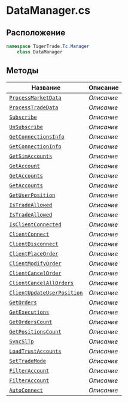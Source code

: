 
# DataManager.cs
## Расположение
```csharp
namespace TigerTrade.Tc.Manager  
    class DataManager
```

## Методы
| Название | Описание |
| --- | --- |
| [`ProcessMarketData`](./Методы/ProcessMarketData.md) | *Описание* |
| [`ProcessTradeData`](./Методы/ProcessTradeData.md) | *Описание* |
| [`Subscribe`](./Методы/Subscribe.md) | *Описание* |
| [`UnSubscribe`](./Методы/UnSubscribe.md) | *Описание* |
| [`GetConnectionsInfo`](./Методы/GetConnectionsInfo.md) | *Описание* |
| [`GetConnectionInfo`](./Методы/GetConnectionInfo.md) | *Описание* |
| [`GetSimAccounts`](./Методы/GetSimAccounts.md) | *Описание* |
| [`GetAccount`](./Методы/GetAccount.md) | *Описание* |
| [`GetAccounts`](./Методы/GetAccounts.md) | *Описание* |
| [`GetAccounts`](./Методы/GetAccounts.md) | *Описание* |
| [`GetUserPosition`](./Методы/GetUserPosition.md) | *Описание* |
| [`IsTradeAllowed`](./Методы/IsTradeAllowed.md) | *Описание* |
| [`IsTradeAllowed`](./Методы/IsTradeAllowed.md) | *Описание* |
| [`IsClientConnected`](./Методы/IsClientConnected.md) | *Описание* |
| [`ClientConnect`](./Методы/ClientConnect.md) | *Описание* |
| [`ClientDisconnect`](./Методы/ClientDisconnect.md) | *Описание* |
| [`ClientPlaceOrder`](./Методы/ClientPlaceOrder.md) | *Описание* |
| [`ClientModifyOrder`](./Методы/ClientModifyOrder.md) | *Описание* |
| [`ClientCancelOrder`](./Методы/ClientCancelOrder.md) | *Описание* |
| [`ClientCancelAllOrders`](./Методы/ClientCancelAllOrders.md) | *Описание* |
| [`ClientUpdateUserPosition`](./Методы/ClientUpdateUserPosition.md) | *Описание* |
| [`GetOrders`](./Методы/GetOrders.md) | *Описание* |
| [`GetExecutions`](./Методы/GetExecutions.md) | *Описание* |
| [`GetOrdersCount`](./Методы/GetOrdersCount.md) | *Описание* |
| [`GetPositionsCount`](./Методы/GetPositionsCount.md) | *Описание* |
| [`SyncSlTp`](./Методы/SyncSlTp.md) | *Описание* |
| [`LoadTrustAccounts`](./Методы/LoadTrustAccounts.md) | *Описание* |
| [`SetTradeMode`](./Методы/SetTradeMode.md) | *Описание* |
| [`FilterAccount`](./Методы/FilterAccount.md) | *Описание* |
| [`FilterAccount`](./Методы/FilterAccount.md) | *Описание* |
| [`AutoConnect`](./Методы/AutoConnect.md) | *Описание* |
